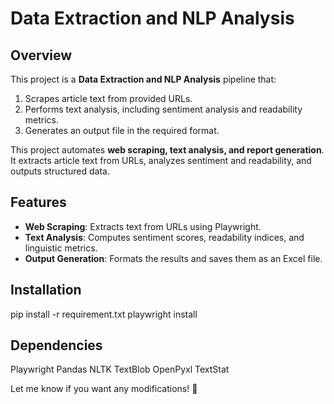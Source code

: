 # Data Extraction and NLP Analysis

## Overview
This project is a **Data Extraction and NLP Analysis** pipeline that:
1. Scrapes article text from provided URLs.
2. Performs text analysis, including sentiment analysis and readability metrics.
3. Generates an output file in the required format.

This project automates **web scraping, text analysis, and report generation**. It extracts article text from URLs, analyzes sentiment and readability, and outputs structured data.

## Features
- **Web Scraping**: Extracts text from URLs using Playwright.
- **Text Analysis**: Computes sentiment scores, readability indices, and linguistic metrics.
- **Output Generation**: Formats the results and saves them as an Excel file.

## Installation
pip install -r requirement.txt
playwright install

## Dependencies
Playwright
Pandas
NLTK
TextBlob
OpenPyxl
TextStat


Let me know if you want any modifications! 🚀
